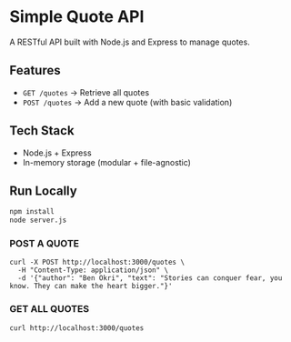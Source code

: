 # Simple Quote API

A RESTful API built with Node.js and Express to manage quotes.

## Features

- `GET /quotes` → Retrieve all quotes
- `POST /quotes` → Add a new quote (with basic validation)

## Tech Stack

- Node.js + Express
- In-memory storage (modular + file-agnostic)

## Run Locally

```bash
npm install
node server.js
```


### POST A QUOTE

```
curl -X POST http://localhost:3000/quotes \
  -H "Content-Type: application/json" \
  -d '{"author": "Ben Okri", "text": "Stories can conquer fear, you know. They can make the heart bigger."}'
```


### GET ALL QUOTES

```
curl http://localhost:3000/quotes
```